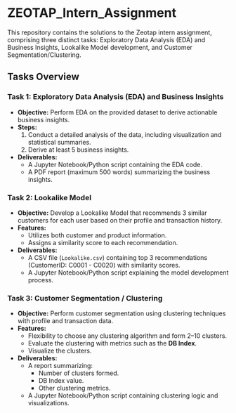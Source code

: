 # ZEOTAP_Intern_Assignment
This repository contains the solutions to the Zeotap intern assignment, comprising three distinct tasks: Exploratory Data Analysis (EDA) and Business Insights, Lookalike Model development, and Customer Segmentation/Clustering.

## **Tasks Overview**

### **Task 1: Exploratory Data Analysis (EDA) and Business Insights**
- **Objective:**
  Perform EDA on the provided dataset to derive actionable business insights.
- **Steps:**
  1. Conduct a detailed analysis of the data, including visualization and statistical summaries.
  2. Derive at least 5 business insights.
- **Deliverables:**
  - A Jupyter Notebook/Python script containing the EDA code.
  - A PDF report (maximum 500 words) summarizing the business insights.

### **Task 2: Lookalike Model**
- **Objective:**
  Develop a Lookalike Model that recommends 3 similar customers for each user based on their profile and transaction history.
- **Features:**
  - Utilizes both customer and product information.
  - Assigns a similarity score to each recommendation.
- **Deliverables:**
  - A CSV file (`Lookalike.csv`) containing top 3 recommendations (CustomerID: C0001 - C0020) with similarity scores.
  - A Jupyter Notebook/Python script explaining the model development process.

### **Task 3: Customer Segmentation / Clustering**
- **Objective:**
  Perform customer segmentation using clustering techniques with profile and transaction data.
- **Features:**
  - Flexibility to choose any clustering algorithm and form 2–10 clusters.
  - Evaluate the clustering with metrics such as the **DB Index**.
  - Visualize the clusters.
- **Deliverables:**
  - A report summarizing:
    - Number of clusters formed.
    - DB Index value.
    - Other clustering metrics.
  - A Jupyter Notebook/Python script containing clustering logic and visualizations.



